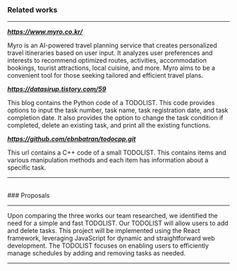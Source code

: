 ### Related works

<hr/>

***https://www.myro.co.kr/***

Myro is an AI-powered travel planning service that creates personalized travel itineraries based on user input. It analyzes user preferences and interests to recommend optimized routes, activities, accommodation bookings, tourist attractions, local cuisine, and more. Myro aims to be a convenient tool for those seeking tailored and efficient travel plans.

***https://datasirup.tistory.com/59***

This blog contains the Python code of a TODOLIST. This code provides options to input the task number, task name, task registration date, and task completion date. It also provides the option to change the task condition if completed, delete an existing task, and print all the existing functions.


***https://github.com/ebnbatran/todocpp.git***

This url contains a C++ code of a small TODOLIST. This contains items and various manipulation methods and each item has information about a specific task.

<hr/>

<br/>
### Proposals

<hr/>

Upon comparing the three works our team researched, we identified the need for a simple and fast TODOLIST. Our TODOLIST will allow users to add and delete tasks. This project will be implemented using the React framework, leveraging JavaScript for dynamic and straightforward web development. The TODOLIST focuses on enabling users to efficiently manage schedules by adding and removing tasks as needed.

<hr/>
